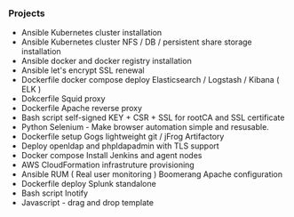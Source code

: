 ### Projects

* Ansible Kubernetes cluster installation 
* Ansible Kubernetes cluster NFS / DB / persistent share storage installation 
* Ansible docker and docker registry installation 
* Ansible let's encrypt SSL renewal
* Dockerfile docker compose deploy Elasticsearch / Logstash / Kibana ( ELK )
* Dokcerfile Squid proxy
* Dockerfile Apache reverse proxy
* Bash script self-signed KEY + CSR + SSL for rootCA and SSL certificate
* Python Selenium - Make browser automation simple and resusable.
* Dockerfile setup Gogs lightweight git / jFrog Artifactory
* Deploy openldap and phpldapadmin with TLS support
* Docker compose Install Jenkins and agent nodes
* AWS CloudFormation infrastruture provisioning
* Ansible RUM ( Real user monitoring ) Boomerang Apache configuration
* Dockerfile deploy Splunk standalone
* Bash script Inotify
* Javascript - drag and drop template

